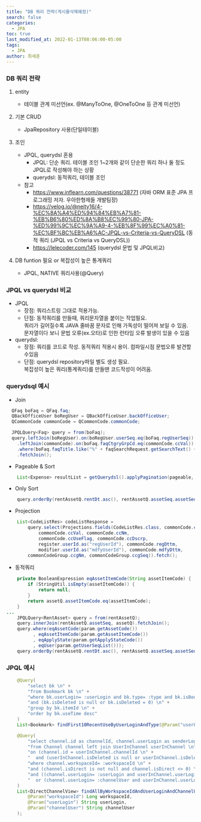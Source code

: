 ```yaml
---
title: "DB 쿼리 전략(게시물삭제예정)"
search: false
categories:
  - JPA
toc: true
last_modified_at: 2022-01-13T08:06:00-05:00
tags:
  - JPA
author: 최세훈
---
```


### DB 쿼리 전략

1. entity

   - 테이블 관계 미선언(ex. @ManyToOne, @OneToOne 등 관계 미선언)

2. 기본 CRUD

   - JpaRepository 사용(단일테이블)

3. 조인

   - JPQL, querydsl 혼용
     - JPQL: 단순 쿼리. 테이블 조인 1~2개와 같이 단순한 쿼리 하나 둘 정도 JPQL로 작성해야 하는 상황
     - querydsl: 동적쿼리, 테이블 조인
   - 참고
     - <https://www.inflearn.com/questions/38771> (자바 ORM 표준 JPA 프로그래밍 저자. 우아한형제들 개발팀장)
     - <https://velog.io/@neity16/4-%EC%8A%A4%ED%94%84%EB%A7%81-%EB%B6%80%ED%8A%B8%EC%99%80-JPA-%ED%99%9C%EC%9A%A9-4-%EB%8F%99%EC%A0%81-%EC%BF%BC%EB%A6%AC-JPQL-vs-Criteria-vs-QueryDSL> (동적 쿼리 (JPQL vs Criteria vs QueryDSL))
     - <https://lelecoder.com/145> (querydsl 문법 및 JPQL비교)

4. DB funtion 필요 or 복잡성이 높은 통계쿼리
   - JPQL, NATIVE 쿼리사용(@Query)

### JPQL vs querydsl 비교

- JPQL
  - 장점: 쿼리스트링 그대로 적용가능.
  - 단점: 동적쿼리를 만들때, 쿼리문자열을 붙이는 작업필요.  
    쿼리가 길어질수록 JAVA 줄바꿈 문자로 인해 가독성이 떨어져 보일 수 있음.  
    문자열이다 보니 문법 오류(ex.오타)로 인한 런타임 오류 발생이 있을 수 있음
- querydsl:
  - 장점: 쿼리를 코드로 작성. 동적쿼리 적용시 용이. 컴파일시점 문법오류 발견할수있음
  - 단점: querydsl repository파일 별도 생성 필요.  
    복잡성이 높은 쿼리(통계쿼리)를 만들땐 코드작성이 어려움.

### querydsql 예시

- Join

```java
  QFaq boFaq = QFaq.faq;
  QBackOfficeUser boRegUser = QBackOfficeUser.backOfficeUser;
  QCommonCode commonCode = QCommonCode.commonCode;

  JPQLQuery<Faq> query = from(boFaq);
  query.leftJoin(boRegUser).on(boRegUser.userSeq.eq(boFaq.regUserSeq))
    .leftJoin(commonCode).on(boFaq.faqCtgryGrpCd.eq(commonCode.ccVal))
    .where(boFaq.faqTitle.like("%" + faqSearchRequest.getSearchText() + "%"))
    .fetchJoin();
```

- Pageable & Sort

```java
    List<Expense> resultList = getQuerydsl().applyPagination(pageable, query).fetch();
```

- Only Sort

```java
    query.orderBy(rentAssetQ.rentDt.asc(), rentAssetQ.assetSeq.assetSeq.desc());
```

- Projection

```java
    List<CodeListRes> codeListResponse =
        query.select(Projections.fields(CodeListRes.class, commonCode.ccSeq,
            commonCode.ccVal, commonCode.ccNm,
            commonCode.ccUseFlag, commonCode.ccDscrp,
            register.userId.as("regUserId"), commonCode.regDttm,
            modifier.userId.as("mdfyUserId"), commonCode.mdfyDttm,
        commonCodeGroup.ccgNm, commonCodeGroup.ccgSeq)).fetch();
```

- 동적쿼리

```java
    private BooleanExpression eqAssetItemCode(String assetItemCode) {
        if (StringUtil.isEmpty(assetItemCode)) {
            return null;
        }
	    return assetQ.assetItemCode.eq(assetItemCode);
	}
...
	JPQLQuery<RentAsset> query = from(rentAssetQ);
	query.innerJoin(rentAssetQ.assetSeq, assetQ).fetchJoin();
	query.where(eqAssetCode(param.getAssetCode())
		  , eqAssetItemCode(param.getAssetItemCode())
		  , eqApplyState(param.getApplyStateCode())
		  , eqUser(param.getUserSeqList()));
	query.orderBy(rentAssetQ.rentDt.asc(), rentAssetQ.assetSeq.assetSeq.asc());
```

### JPQL 예시

```java
    @Query(
        "select bk \n" +
        "from Bookmark bk \n" +
        "where bk.userLogin= :userLogin and bk.type= :type and bk.isBookmark=0 \n" +
        "and (bk.isDeleted is null or bk.isDeleted = 0) \n" +
        "group by bk.itemId \n" +
        "order by bk.useTime desc"
    )
    List<Bookmark> findFirst10RecentUseByUserLoginAndType(@Param("userLogin") String userLogin, @Param("type") ItemType type);
```

```java
    @Query(
        "select channel.id as channelId, channel.userLogin as senderLogin, userInChannel.userLogin as toUserLogin \n" +
        "from Channel channel left join UserInChannel userInChannel \n" +
        "on (channel.id = userInChannel.channelId \n" +
        "  and (userInChannel.isDeleted is null or userInChannel.isDeleted= 0)) \n" +
        "where channel.workspaceId= :workspaceId \n" +
        "and (channel.isDirect is not null and channel.isDirect <> 0) \n" +
        "and ((channel.userLogin= :userLogin and userInChannel.userLogin= :channelUser) \n" +
        "  or (channel.userLogin= :channelUser and userInChannel.userLogin= :userLogin)) \n"
    )
    List<DirectChannelView> findAllByWorkspaceIdAndUserLoginAndChannelUser(
        @Param("workspaceId") Long workspaceId,
        @Param("userLogin") String userLogin,
        @Param("channelUser") String channelUser
    );

```
